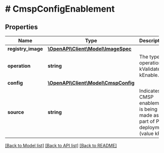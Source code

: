 # # CmspConfigEnablement

## Properties

Name | Type | Description | Notes
------------ | ------------- | ------------- | -------------
**registry_image** | [**\OpenAPI\Client\Model\ImageSpec**](ImageSpec.md) |  | [optional]
**operation** | **string** | The type of operation is kValidate or kEnable. |
**config** | [**\OpenAPI\Client\Model\CmspConfig**](CmspConfig.md) |  |
**source** | **string** | Indicates if CMSP enablement is being made as part of PC deployment (value kPE) | [optional] [default to 'kPC']

[[Back to Model list]](../../README.md#models) [[Back to API list]](../../README.md#endpoints) [[Back to README]](../../README.md)
